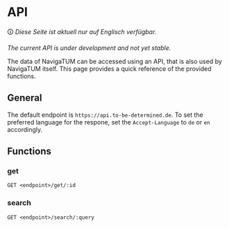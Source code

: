 # API
🛈 *Diese Seite ist aktuell nur auf Englisch verfügbar.*

*The current API is under development and not yet stable.*

The data of NavigaTUM can be accessed using an API, that is also used by NavigaTUM itself. This page provides a quick reference of the provided functions.

## General
The default endpoint is `https://api.to-be-determined.de`.
To set the preferred language for the respone, set the `Accept-Language` to
`de` or `en` accordingly.

## Functions
### get

```
GET <endpoint>/get/:id
```

### search

```
GET <endpoint>/search/:query
```
